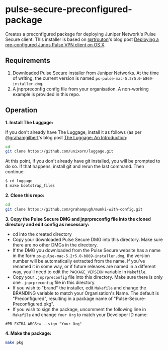 # pulse-secure-preconfigured-package

Creates a preconfigured package for deploying Juniper Network's Pulse Secure client. This 
installer is based on [@rtrouton]'s blog post 
[Deploying a pre-configured Junos Pulse VPN client on OS X][1].

Requirements
---------

1. Downloaded Pulse Secure installer from Juniper Networks. At the time of writing, the 
   current version is named `ps-pulse-mac-5.2r5.0-b869-installer.dmg`.
2. A jnprpreconfig config file from your organisation.  A non-working example is provided 
   in this repo.

Operation
---------

**1. Install The Luggage:**

If you don't already have The Luggage, install it as follows (as per [@grahamgilbert]'s blog post [The Luggage: An Introduction][2]:

```bash
cd
git clone https://github.com/unixorn/luggage.git
```

At this point, if you don't already have git installed, you will be prompted to do so. If that happens, install git and rerun the last command. Then continue:

```bash
$ cd luggage
$ make bootstrap_files
```

**2. Clone this repo:**

```bash
cd
git clone https://github.com/grahampugh/munki-with-config.git
```

**3. Copy the Pulse Secure DMG and jnprpreconfig file into the cloned directory and edit config as necessary:**

   * cd into the created directory
   * Copy your downloaded Pulse Secure DMG into this directory. Make sure there are no 
     other DMGs in the directory.
   * If the DMG you downloaded from the Pulse Secure website has a name in the form 
     `ps-pulse-mac-5.2r5.0-b869-installer.dmg`, the version number will be automatically
     extracted from the name. If you've renamed it in some way, or if future releases are
     named in a different way, you'll need to edit the `PACKAGE_VERSION` variable in 
     `Makefile`.
   * Copy your `.jnprpreconfig` file into this directory. Make sure there is only one 
     `.jnprpreconfig` file in this directory.
   * If you wish to "brand" the installer, edit `Makefile` and change the BRANDING 
     variable to match your Organisation's Name.  The default is "Preconfigured", 
     resulting in a package name of "Pulse-Secure-Preconfigured.pkg".
   * If you wish to sign the package, uncomment the following line in `Makefile` and 
     change `Your Org` to match your Developer ID name:

```#PB_EXTRA_ARGS+= --sign "Your Org"```

**4. Make the package:**
```bash
make pkg
```

[1]: https://derflounder.wordpress.com/2015/03/13/deploying-a-pre-configured-junos-pulse-vpn-client-on-os-x/
[2]: http://grahamgilbert.com/blog/2013/08/09/the-luggage-an-introduction/
[@grahamgilbert]: https://twitter.com/grahamgilbert
[@rtrouton]: https://twitter.com/rtrouton
